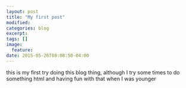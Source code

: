 ```yaml
---
layout: post
title: "My first post"
modified:
categories: blog
excerpt:
tags: []
image:
  feature:
date: 2015-05-26T08:08:50-04:00
---
```

this is my first try doing this blog thing, although I try some times to do something html and having fun with that when I was younger 

